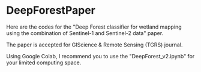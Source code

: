 # DeepForestPaper


Here are the codes for the "Deep Forest classifier for wetland mapping using the combination of Sentinel-1 and Sentinel-2 data" paper.


The paper is accepted for GIScience & Remote Sensing (TGRS) journal.

 
Using Google Colab, I recommend you to use the "DeepForest_v2.ipynb" for your limited computing space.
